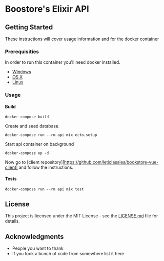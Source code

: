 # Boostore's Elixir API

## Getting Started

These instructions will cover usage information and for the docker container 

### Prerequisities

In order to run this container you'll need docker installed.

* [Windows](https://docs.docker.com/windows/started)
* [OS X](https://docs.docker.com/mac/started/)
* [Linux](https://docs.docker.com/linux/started/)

### Usage

#### Build

```shell
docker-compose build
```

Create and seed database.

```shell
docker-compose run --rm api mix ecto.setup
```

Start api container on background

```shell
docker-compose up -d
```

Now go to [client repository][https://github.com/leticiasales/bookstore-vue-client] and follow the instructions.


#### Tests

```shell
docker-compose run --rm api mix test
```

## License

This project is licensed under the MIT License - see the [LICENSE.md](LICENSE.md) file for details.

## Acknowledgments

* People you want to thank
* If you took a bunch of code from somewhere list it here